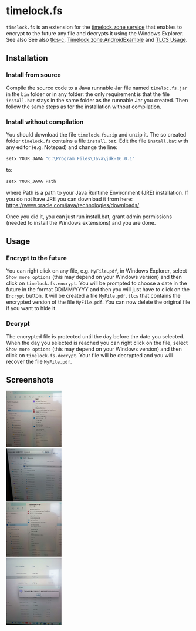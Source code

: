# timelock.fs
`timelock.fs` is an extension for the [timelock.zone service](https://www.timelock.zone) that enables to encrypt to the future any file and decrypts it using the Windows Explorer.
See also See also [tlcs-c](https://github.com/aragonzkresearch/tlcs-c/), [Timelock.zone.AndroidExample](https://github.com/vincenzoiovino/Timelock.zone.AndroidExample) and [TLCS Usage](https://github.com/aragonzkresearch/tlcs-c/blob/main/examples/howtoencrypt.md).
## Installation
### Install from source
Compile the source code to a Java runnable Jar file named `timeloc.fs.jar` in the `bin` folder or in any folder: the only requirement is that the file `install.bat` stays in the same folder as the runnable Jar you created.
Then follow the same steps as for the installation without compilation.

### Install without compilation
You should download the file `timelock.fs.zip` and unzip it.  The so created folder `timelock.fs` contains a file `install.bat`.
Edit the file `install.bat` with any editor (e.g. Notepad) and change the line:
```bash
setx YOUR_JAVA "C:\Program Files\Java\jdk-16.0.1"
```
to:
```bash
setx YOUR_JAVA Path
```
where Path is a path to your Java Runtime Environment (JRE) installation.
If you do not have JRE you can download it from here: https://www.oracle.com/java/technologies/downloads/

Once you did it, you can just run install.bat, grant admin permissions (needed to install the Windows extensions) and you are done.

## Usage

### Encrypt to the future
You can right click on any file, e.g. `MyFile.pdf`, in Windows Explorer, select `Show more options` (this may depend on your Windows version) and then click on `timelock.fs.encrypt`.
You will be prompted to choose a date in the future in the format DD/MM/YYYY and then you will just have to click on the `Encrypt` button. It will be created a file `MyFile.pdf.tlcs` that contains the encrypted version of the file `MyFile.pdf`. You can now delete the original file if you want to hide it.


### Decrypt
The encrypted file is protected until the day before the date you selected.
When the day you selected is reached you can right click on the file, select `Show more options` (this may depend on your Windows version) and then click on `timelock.fs.decrypt`. Your file will be decrypted and you will recover the file `MyFile.pdf`.

## Screenshots
<img src="screenshottlockfs1.jpg" width="30%" height="30%" />
<br>
<img src="screenshottlockfs2.jpg" width="30%" height="30%" />
<br>
<img src="screenshottlockfs3.jpg" width="30%" height="30%" />
<br>
<img src="screenshottlockfs4.jpg" width="30%" height="30%" />
